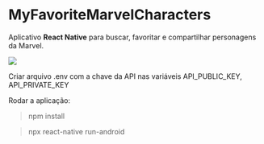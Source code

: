 # MyFavoriteMarvelCharacters

Aplicativo **React Native** para buscar, favoritar e compartilhar personagens da Marvel.

<img src="gif.gif"/>


Criar arquivo .env com a chave da API nas variáveis API_PUBLIC_KEY, API_PRIVATE_KEY

Rodar a aplicação:

>npm install

>npx react-native run-android
